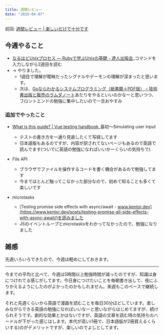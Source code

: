 ```yaml
---
title: 週間レビュー
date: "2019-04-07"
---
```


前回: [週間レビュー | 楽しいだけで十分です](https://yinm.info/20190331/)

## 今週やること
- [なるほどUnixプロセス ― Rubyで学ぶUnixの基礎 - 達人出版会](https://tatsu-zine.com/books/naruhounix)_コマンドを入力しながら2週目を読む
- -> やりました。
  - 1週目で理解が曖昧だったシグナルやデーモンの理解が深まったと思います。
  - 次は、[Goならわかるシステムプログラミング（紙書籍＋PDF版） – 技術書出版と販売のラムダノート](https://www.lambdanote.com/products/go)あたりをやるといいのかなーと思いつつ、フロントエンドの勉強に集中したいので一旦おやすみ

### 追加でやったこと
- [What is this guide? | Vue testing handbook](https://lmiller1990.github.io/vue-testing-handbook/)_最初〜Simulating user input
  - テストの書き方を一通り見直したくて写経してます
  - 日本語版もあるのですが、内容が訳されてないページもあるので英語で読んでます(ついでに英語の勉強になればいいかーくらいの気持ちで)

- File API
  - ブラウザでファイルを操作するコードを書く機会があるので勉強してます
  - 今までほとんど触ってこなかった部分なので、初めて知ることも多くて楽しいです

- microtasks
  - [Testing promise side effects with async/await - www.kentor.dev](https://www.kentor.dev/posts/testing-promise-all-side-effects-with-async-await/)を読みました
  - JSのイベントループとmicrotasksをわかってなかったので、勉強になりました

## 雑感
先週いろいろできたので、今週は軽めにしておきます。

---

今までの平均と比べて、今週は5時間以上勉強時間が減ったのですが、知識は身につけれてる感じがしてます。今日身につけたいことを毎朝書き出して、夜にふりかえるようにしたのがよかったのかもしれません。来週もこのペースで継続します。

それと先週くらいから英語で漫画を読むことを毎日30分ほどしています。楽しみながらできる英語の勉強になればいいなーと思いながらはじめてますが、続けられそうです。劇的な効果とかはないですが、英語の文章を読む時の気持ちのハードルが下がった感じはします。本代が高い(1冊で、日本語版が2冊買えるくらいする)のがデメリットですが、楽しいのでよしとしてます。
